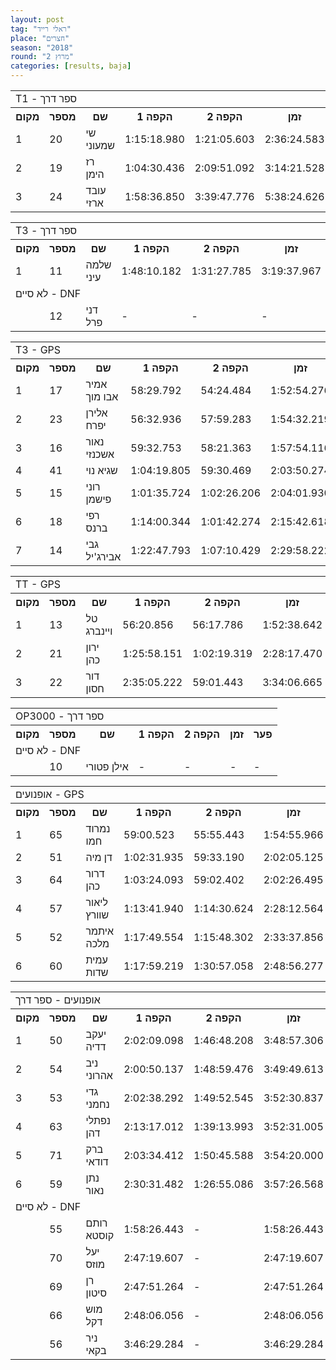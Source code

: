 ```yaml
---
layout: post
tag: "ראלי רייד"
place: "חצרים"
season: "2018"
round: "מרוץ 2"
categories: [results, baja]
---
```

<table class="line_color">
    <tr>
        <td colspan="99" class="title_font">T1 - ספר דרך</td>
    </tr>
    <tr class="rnkh_bkcolor">
        <th class="rnkh_font">מקום</th>
        <th class="rnkh_font">מספר</th>
        <th class="rnkh_font">שם</th>
        <th class="rnkh_font">הקפה 1</th>
        <th class="rnkh_font">הקפה 2</th>
        <th class="rnkh_font">זמן</th>
        <th class="rnkh_font">פער</th>
    </tr>
    <tr class="rnk_bkcolor OddRow">
        <td class="rnk_font">1</td>
        <td class="rnk_font">20</td>
        <td class="rnk_font">שי שמעוני</td>
        <td class="rnk_font">1:15:18.980</td>
        <td class="rnk_font">1:21:05.603</td>
        <td class="rnk_font">2:36:24.583</td>
        <td class="rnk_font">-</td>
    </tr>
    <tr class="rnk_bkcolor EvenRow">
        <td class="rnk_font">2</td>
        <td class="rnk_font">19</td>
        <td class="rnk_font">רז הימן</td>
        <td class="rnk_font">1:04:30.436</td>
        <td class="rnk_font">2:09:51.092</td>
        <td class="rnk_font">3:14:21.528</td>
        <td class="rnk_font">37:56.945</td>
    </tr>
    <tr class="rnk_bkcolor OddRow">
        <td class="rnk_font">3</td>
        <td class="rnk_font">24</td>
        <td class="rnk_font">עובד ארזי</td>
        <td class="rnk_font">1:58:36.850</td>
        <td class="rnk_font">3:39:47.776</td>
        <td class="rnk_font">5:38:24.626</td>
        <td class="rnk_font">3:02:00.043</td>
    </tr>
</table>
<table class="line_color">
    <tr>
        <td colspan="99" class="title_font">T3 - ספר דרך</td>
    </tr>
    <tr class="rnkh_bkcolor">
        <th class="rnkh_font">מקום</th>
        <th class="rnkh_font">מספר</th>
        <th class="rnkh_font">שם</th>
        <th class="rnkh_font">הקפה 1</th>
        <th class="rnkh_font">הקפה 2</th>
        <th class="rnkh_font">זמן</th>
        <th class="rnkh_font">פער</th>
    </tr>
    <tr class="rnk_bkcolor EvenRow">
        <td class="rnk_font">1</td>
        <td class="rnk_font">11</td>
        <td class="rnk_font">שלמה עיני</td>
        <td class="rnk_font">1:48:10.182</td>
        <td class="rnk_font">1:31:27.785</td>
        <td class="rnk_font">3:19:37.967</td>
        <td class="rnk_font">-</td>
    </tr>
    <tr>
        <td colspan="99" class="subtitle_font">לא סיים - DNF</td>
    </tr>
    <tr class="rnk_bkcolor OddRow">
        <td class="rnk_font"></td>
        <td class="rnk_font">12</td>
        <td class="rnk_font">דני פרל</td>
        <td class="rnk_font">-</td>
        <td class="rnk_font">-</td>
        <td class="rnk_font">-</td>
        <td class="rnk_font">2 הקפות</td>
    </tr>
</table>
<table class="line_color">
    <tr>
        <td colspan="99" class="title_font">T3 - GPS</td>
    </tr>
    <tr class="rnkh_bkcolor">
        <th class="rnkh_font">מקום</th>
        <th class="rnkh_font">מספר</th>
        <th class="rnkh_font">שם</th>
        <th class="rnkh_font">הקפה 1</th>
        <th class="rnkh_font">הקפה 2</th>
        <th class="rnkh_font">זמן</th>
        <th class="rnkh_font">פער</th>
    </tr>
    <tr class="rnk_bkcolor EvenRow">
        <td class="rnk_font">1</td>
        <td class="rnk_font">17</td>
        <td class="rnk_font">אמיר אבו מוך</td>
        <td class="rnk_font">58:29.792</td>
        <td class="rnk_font">54:24.484</td>
        <td class="rnk_font">1:52:54.276</td>
        <td class="rnk_font">-</td>
    </tr>
    <tr class="rnk_bkcolor OddRow">
        <td class="rnk_font">2</td>
        <td class="rnk_font">23</td>
        <td class="rnk_font">אלירן יפרח</td>
        <td class="rnk_font">56:32.936</td>
        <td class="rnk_font">57:59.283</td>
        <td class="rnk_font">1:54:32.219</td>
        <td class="rnk_font">1:37.943</td>
    </tr>
    <tr class="rnk_bkcolor EvenRow">
        <td class="rnk_font">3</td>
        <td class="rnk_font">16</td>
        <td class="rnk_font">נאור אשכנזי</td>
        <td class="rnk_font">59:32.753</td>
        <td class="rnk_font">58:21.363</td>
        <td class="rnk_font">1:57:54.116</td>
        <td class="rnk_font">4:59.840</td>
    </tr>
    <tr class="rnk_bkcolor OddRow">
        <td class="rnk_font">4</td>
        <td class="rnk_font">41</td>
        <td class="rnk_font">שגיא נוי</td>
        <td class="rnk_font">1:04:19.805</td>
        <td class="rnk_font">59:30.469</td>
        <td class="rnk_font">2:03:50.274</td>
        <td class="rnk_font">10:55.998</td>
    </tr>
    <tr class="rnk_bkcolor EvenRow">
        <td class="rnk_font">5</td>
        <td class="rnk_font">15</td>
        <td class="rnk_font">רוני פישמן</td>
        <td class="rnk_font">1:01:35.724</td>
        <td class="rnk_font">1:02:26.206</td>
        <td class="rnk_font">2:04:01.930</td>
        <td class="rnk_font">11:07.654</td>
    </tr>
    <tr class="rnk_bkcolor OddRow">
        <td class="rnk_font">6</td>
        <td class="rnk_font">18</td>
        <td class="rnk_font">רפי ברנס</td>
        <td class="rnk_font">1:14:00.344</td>
        <td class="rnk_font">1:01:42.274</td>
        <td class="rnk_font">2:15:42.618</td>
        <td class="rnk_font">22:48.342</td>
    </tr>
    <tr class="rnk_bkcolor EvenRow">
        <td class="rnk_font">7</td>
        <td class="rnk_font">14</td>
        <td class="rnk_font">גבי אבירג'יל</td>
        <td class="rnk_font">1:22:47.793</td>
        <td class="rnk_font">1:07:10.429</td>
        <td class="rnk_font">2:29:58.222</td>
        <td class="rnk_font">37:03.946</td>
    </tr>
</table>
<table class="line_color">
    <tr>
        <td colspan="99" class="title_font">TT - GPS</td>
    </tr>
    <tr class="rnkh_bkcolor">
        <th class="rnkh_font">מקום</th>
        <th class="rnkh_font">מספר</th>
        <th class="rnkh_font">שם</th>
        <th class="rnkh_font">הקפה 1</th>
        <th class="rnkh_font">הקפה 2</th>
        <th class="rnkh_font">זמן</th>
        <th class="rnkh_font">פער</th>
    </tr>
    <tr class="rnk_bkcolor OddRow">
        <td class="rnk_font">1</td>
        <td class="rnk_font">13</td>
        <td class="rnk_font">טל ויינברג</td>
        <td class="rnk_font">56:20.856</td>
        <td class="rnk_font">56:17.786</td>
        <td class="rnk_font">1:52:38.642</td>
        <td class="rnk_font">-</td>
    </tr>
    <tr class="rnk_bkcolor EvenRow">
        <td class="rnk_font">2</td>
        <td class="rnk_font">21</td>
        <td class="rnk_font">ירון כהן</td>
        <td class="rnk_font">1:25:58.151</td>
        <td class="rnk_font">1:02:19.319</td>
        <td class="rnk_font">2:28:17.470</td>
        <td class="rnk_font">35:38.828</td>
    </tr>
    <tr class="rnk_bkcolor OddRow">
        <td class="rnk_font">3</td>
        <td class="rnk_font">22</td>
        <td class="rnk_font">דור חסון</td>
        <td class="rnk_font">2:35:05.222</td>
        <td class="rnk_font">59:01.443</td>
        <td class="rnk_font">3:34:06.665</td>
        <td class="rnk_font">1:41:28.023</td>
    </tr>
</table>
<table class="line_color">
    <tr>
        <td colspan="99" class="title_font">OP3000 - ספר דרך</td>
    </tr>
    <tr class="rnkh_bkcolor">
        <th class="rnkh_font">מקום</th>
        <th class="rnkh_font">מספר</th>
        <th class="rnkh_font">שם</th>
        <th class="rnkh_font">הקפה 1</th>
        <th class="rnkh_font">הקפה 2</th>
        <th class="rnkh_font">זמן</th>
        <th class="rnkh_font">פער</th>
    </tr>
    <tr>
        <td colspan="99" class="subtitle_font">לא סיים - DNF</td>
    </tr>
    <tr class="rnk_bkcolor EvenRow">
        <td class="rnk_font"></td>
        <td class="rnk_font">10</td>
        <td class="rnk_font">אילן פטורי</td>
        <td class="rnk_font">-</td>
        <td class="rnk_font">-</td>
        <td class="rnk_font">-</td>
        <td class="rnk_font">-</td>
    </tr>
</table>
<table class="line_color">
    <tr>
        <td colspan="99" class="title_font">אופנועים - GPS</td>
    </tr>
    <tr class="rnkh_bkcolor">
        <th class="rnkh_font">מקום</th>
        <th class="rnkh_font">מספר</th>
        <th class="rnkh_font">שם</th>
        <th class="rnkh_font">הקפה 1</th>
        <th class="rnkh_font">הקפה 2</th>
        <th class="rnkh_font">זמן</th>
        <th class="rnkh_font">פער</th>
    </tr>
    <tr class="rnk_bkcolor OddRow">
        <td class="rnk_font">1</td>
        <td class="rnk_font">65</td>
        <td class="rnk_font">נמרוד חמו</td>
        <td class="rnk_font">59:00.523</td>
        <td class="rnk_font">55:55.443</td>
        <td class="rnk_font">1:54:55.966</td>
        <td class="rnk_font">-</td>
    </tr>
    <tr class="rnk_bkcolor EvenRow">
        <td class="rnk_font">2</td>
        <td class="rnk_font">51</td>
        <td class="rnk_font">דן מיה</td>
        <td class="rnk_font">1:02:31.935</td>
        <td class="rnk_font">59:33.190</td>
        <td class="rnk_font">2:02:05.125</td>
        <td class="rnk_font">7:09.159</td>
    </tr>
    <tr class="rnk_bkcolor OddRow">
        <td class="rnk_font">3</td>
        <td class="rnk_font">64</td>
        <td class="rnk_font">דרור כהן</td>
        <td class="rnk_font">1:03:24.093</td>
        <td class="rnk_font">59:02.402</td>
        <td class="rnk_font">2:02:26.495</td>
        <td class="rnk_font">7:30.529</td>
    </tr>
    <tr class="rnk_bkcolor EvenRow">
        <td class="rnk_font">4</td>
        <td class="rnk_font">57</td>
        <td class="rnk_font">ליאור שוורץ</td>
        <td class="rnk_font">1:13:41.940</td>
        <td class="rnk_font">1:14:30.624</td>
        <td class="rnk_font">2:28:12.564</td>
        <td class="rnk_font">33:16.598</td>
    </tr>
    <tr class="rnk_bkcolor OddRow">
        <td class="rnk_font">5</td>
        <td class="rnk_font">52</td>
        <td class="rnk_font">איתמר מלכה</td>
        <td class="rnk_font">1:17:49.554</td>
        <td class="rnk_font">1:15:48.302</td>
        <td class="rnk_font">2:33:37.856</td>
        <td class="rnk_font">38:41.890</td>
    </tr>
    <tr class="rnk_bkcolor EvenRow">
        <td class="rnk_font">6</td>
        <td class="rnk_font">60</td>
        <td class="rnk_font">עמית שדות</td>
        <td class="rnk_font">1:17:59.219</td>
        <td class="rnk_font">1:30:57.058</td>
        <td class="rnk_font">2:48:56.277</td>
        <td class="rnk_font">54:00.311</td>
    </tr>
</table>
<table class="line_color">
    <tr>
        <td colspan="99" class="title_font">אופנועים - ספר דרך</td>
    </tr>
    <tr class="rnkh_bkcolor">
        <th class="rnkh_font">מקום</th>
        <th class="rnkh_font">מספר</th>
        <th class="rnkh_font">שם</th>
        <th class="rnkh_font">הקפה 1</th>
        <th class="rnkh_font">הקפה 2</th>
        <th class="rnkh_font">זמן</th>
        <th class="rnkh_font">פער</th>
    </tr>
    <tr class="rnk_bkcolor OddRow">
        <td class="rnk_font">1</td>
        <td class="rnk_font">50</td>
        <td class="rnk_font">יעקב דדיה</td>
        <td class="rnk_font">2:02:09.098</td>
        <td class="rnk_font">1:46:48.208</td>
        <td class="rnk_font">3:48:57.306</td>
        <td class="rnk_font">-</td>
    </tr>
    <tr class="rnk_bkcolor EvenRow">
        <td class="rnk_font">2</td>
        <td class="rnk_font">54</td>
        <td class="rnk_font">ניב אהרוני</td>
        <td class="rnk_font">2:00:50.137</td>
        <td class="rnk_font">1:48:59.476</td>
        <td class="rnk_font">3:49:49.613</td>
        <td class="rnk_font">52.307</td>
    </tr>
    <tr class="rnk_bkcolor OddRow">
        <td class="rnk_font">3</td>
        <td class="rnk_font">53</td>
        <td class="rnk_font">גדי נחמני</td>
        <td class="rnk_font">2:02:38.292</td>
        <td class="rnk_font">1:49:52.545</td>
        <td class="rnk_font">3:52:30.837</td>
        <td class="rnk_font">3:33.531</td>
    </tr>
    <tr class="rnk_bkcolor EvenRow">
        <td class="rnk_font">4</td>
        <td class="rnk_font">63</td>
        <td class="rnk_font">נפתלי דהן</td>
        <td class="rnk_font">2:13:17.012</td>
        <td class="rnk_font">1:39:13.993</td>
        <td class="rnk_font">3:52:31.005</td>
        <td class="rnk_font">3:33.699</td>
    </tr>
    <tr class="rnk_bkcolor OddRow">
        <td class="rnk_font">5</td>
        <td class="rnk_font">71</td>
        <td class="rnk_font">ברק דודאי</td>
        <td class="rnk_font">2:03:34.412</td>
        <td class="rnk_font">1:50:45.588</td>
        <td class="rnk_font">3:54:20.000</td>
        <td class="rnk_font">5:22.694</td>
    </tr>
    <tr class="rnk_bkcolor EvenRow">
        <td class="rnk_font">6</td>
        <td class="rnk_font">59</td>
        <td class="rnk_font">נתן נאור</td>
        <td class="rnk_font">2:30:31.482</td>
        <td class="rnk_font">1:26:55.086</td>
        <td class="rnk_font">3:57:26.568</td>
        <td class="rnk_font">8:29.262</td>
    </tr>
    <tr>
        <td colspan="99" class="subtitle_font">לא סיים - DNF</td>
    </tr>
    <tr class="rnk_bkcolor OddRow">
        <td class="rnk_font"></td>
        <td class="rnk_font">55</td>
        <td class="rnk_font">רותם קוסטא</td>
        <td class="rnk_font">1:58:26.443</td>
        <td class="rnk_font">-</td>
        <td class="rnk_font">1:58:26.443</td>
        <td class="rnk_font">1 הקפה</td>
    </tr>
    <tr class="rnk_bkcolor EvenRow">
        <td class="rnk_font"></td>
        <td class="rnk_font">70</td>
        <td class="rnk_font">יעל מוזס</td>
        <td class="rnk_font">2:47:19.607</td>
        <td class="rnk_font">-</td>
        <td class="rnk_font">2:47:19.607</td>
        <td class="rnk_font">1 הקפה</td>
    </tr>
    <tr class="rnk_bkcolor OddRow">
        <td class="rnk_font"></td>
        <td class="rnk_font">69</td>
        <td class="rnk_font">רן סיטון</td>
        <td class="rnk_font">2:47:51.264</td>
        <td class="rnk_font">-</td>
        <td class="rnk_font">2:47:51.264</td>
        <td class="rnk_font">1 הקפה</td>
    </tr>
    <tr class="rnk_bkcolor EvenRow">
        <td class="rnk_font"></td>
        <td class="rnk_font">66</td>
        <td class="rnk_font">מוש דקל</td>
        <td class="rnk_font">2:48:06.056</td>
        <td class="rnk_font">-</td>
        <td class="rnk_font">2:48:06.056</td>
        <td class="rnk_font">1 הקפה</td>
    </tr>
    <tr class="rnk_bkcolor OddRow">
        <td class="rnk_font"></td>
        <td class="rnk_font">56</td>
        <td class="rnk_font">ניר בקאי</td>
        <td class="rnk_font">3:46:29.284</td>
        <td class="rnk_font">-</td>
        <td class="rnk_font">3:46:29.284</td>
        <td class="rnk_font">1 הקפה</td>
    </tr>
</table>
